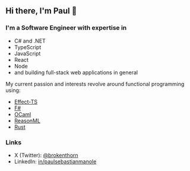 ## Hi there, I'm Paul 👋

### I'm a Software Engineer with expertise in

- C# and .NET
- TypeScript
- JavaScript
- React
- Node
- and building full-stack web applications in general

My current passion and interests revolve around functional programming using:

- [Effect-TS](https://github.com/Effect-TS/effect)
- [F#](https://fsharp.org/)
- [OCaml](https://ocaml.org)
- [ReasonML](https://reasonml.github.io/)
- [Rust](https://www.rust-lang.org/)

### Links

- X (Twitter): [@brokenthorn](https://x.com/brokenthorn)
- LinkedIn: [in/paulsebastianmanole](https://linkedin.com/in/paulsebastianmanole/)
